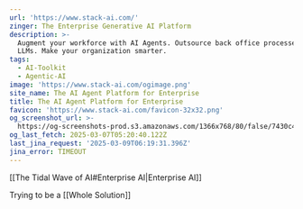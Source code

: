 ```yaml
---
url: 'https://www.stack-ai.com/'
zinger: The Enterprise Generative AI Platform
description: >-
  Augment your workforce with AI Agents. Outsource back office processes to
  LLMs. Make your organization smarter.
tags:
  - AI-Toolkit
  - Agentic-AI
image: 'https://www.stack-ai.com/ogimage.png'
site_name: The AI Agent Platform for Enterprise
title: The AI Agent Platform for Enterprise
favicon: 'https://www.stack-ai.com/favicon-32x32.png'
og_screenshot_url: >-
  https://og-screenshots-prod.s3.amazonaws.com/1366x768/80/false/7430c446d5000645cf0fa90718d253f89c180d5b70d4f70216b7e5e1da33b1df.jpeg
og_last_fetch: 2025-03-07T05:20:40.122Z
last_jina_request: '2025-03-09T06:19:31.396Z'
jina_error: TIMEOUT
---
```

[[The Tidal Wave of AI#Enterprise AI|Enterprise AI]]

Trying to be a [[Whole Solution]]

